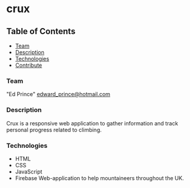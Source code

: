 # crux

## Table of Contents

 - [Team](https://github.com/edprince/crux/edit/master/README.md#team)
 - [Description](https://github.com/edprince/crux/edit/master/README.md#description)
 - [Technologies](https://github.com/edprince/crux/edit/master/README.md#technologies)
 - [Contribute](https://github.com/edprince/crux/edit/master/README.md#contribute)
 
### <a name='team'></a>Team
"Ed Prince" edward_prince@hotmail.com

### <a name='description'></a>Description
Crux is a responsive web application to gather information and track personal progress related to climbing.

### <a name='technologies'></a>Technologies
 - HTML
 - CSS
 - JavaScript
 - Firebase
Web-application to help mountaineers throughout the UK.
